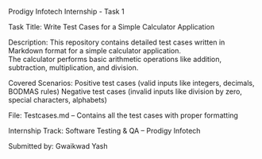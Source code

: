 Prodigy Infotech Internship - Task 1

Task Title: 
Write Test Cases for a Simple Calculator Application

Description:
This repository contains detailed test cases written in Markdown format for a simple calculator application.  
The calculator performs basic arithmetic operations like addition, subtraction, multiplication, and division.

 Covered Scenarios:
 Positive test cases (valid inputs like integers, decimals, BODMAS rules)
 Negative test cases (invalid inputs like division by zero, special characters, alphabets)

File:
Testcases.md – Contains all the test cases with proper formatting

Internship Track:
Software Testing & QA – Prodigy Infotech

Submitted by:
Gwaikwad Yash
